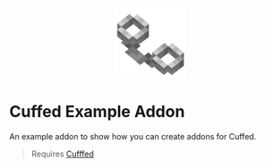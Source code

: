 
<p style="text-align:center;">
    <img src="https://github.com/LazrProductions/cuffed/blob/main/readme/handcuffs_large.png?raw=true" alt="cuffed logo" width = "128"/>
</p>

# Cuffed Example Addon

An example addon to show how you can create addons for Cuffed.


> Requires [Cufffed](https://www.curseforge.com/minecraft/mc-mods/cuffed)